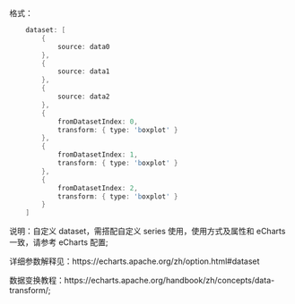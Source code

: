 格式：

```d
    dataset: [
        {
            source: data0
        },
        {
            source: data1
        },
        {
            source: data2
        },
        {
            fromDatasetIndex: 0,
            transform: { type: 'boxplot' }
        },
        {
            fromDatasetIndex: 1,
            transform: { type: 'boxplot' }
        },
        {
            fromDatasetIndex: 2,
            transform: { type: 'boxplot' }
        }
    ]
```

说明：自定义 dataset，需搭配自定义 series 使用，使用方式及属性和 eCharts 一致，请参考 eCharts 配置;

<p class='ev_expand_introduce'>详细参数解释见：https://echarts.apache.org/zh/option.html#dataset</p>
数据变换教程：https://echarts.apache.org/handbook/zh/concepts/data-transform/;

